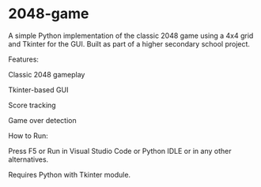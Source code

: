 # 2048-game
A simple Python implementation of the classic 2048 game using a 4x4 grid and Tkinter for the GUI. Built as part of a higher secondary school project.

Features:

Classic 2048 gameplay

Tkinter-based GUI

Score tracking

Game over detection

How to Run:

Press F5 or Run in Visual Studio Code or Python IDLE or in any other alternatives.

Requires Python with Tkinter module.
